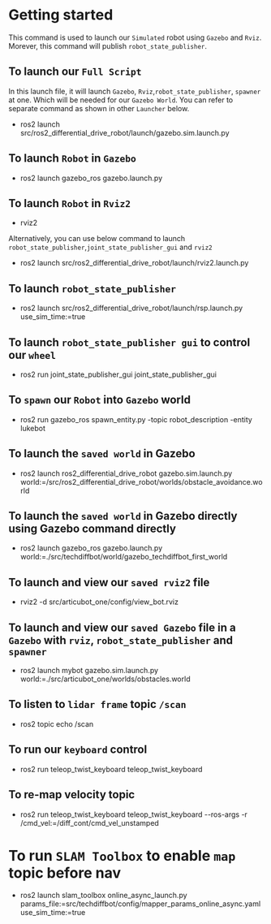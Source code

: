 # Getting started

This command is used to launch our `Simulated` robot using `Gazebo` and `Rviz`.
Morever, this command will publish `robot_state_publisher`.

## To launch our `Full Script`
In this launch file, it will launch `Gazebo`, `Rviz`,`robot_state_publisher`, `spawner` at one. Which will be needed for our `Gazebo World`. You can refer to separate command as shown in other `Launcher` below. 
- ros2 launch src/ros2_differential_drive_robot/launch/gazebo.sim.launch.py

## To launch `Robot` in `Gazebo`
- ros2 launch gazebo_ros gazebo.launch.py

## To launch `Robot` in `Rviz2`
- rviz2

Alternatively, you can use below command to launch `robot_state_publisher`,`joint_state_publisher_gui` and `rviz2`
- ros2 launch src/ros2_differential_drive_robot/launch/rviz2.launch.py 

## To launch `robot_state_publisher`
- ros2 launch src/ros2_differential_drive_robot/launch/rsp.launch.py use_sim_time:=true

## To launch `robot_state_publisher gui` to control our `wheel`
- ros2 run joint_state_publisher_gui joint_state_publisher_gui

## To `spawn` our `Robot` into `Gazebo` world
- ros2 run gazebo_ros spawn_entity.py -topic robot_description -entity lukebot

## To launch the `saved world` in Gazebo
- ros2 launch ros2_differential_drive_robot gazebo.sim.launch.py world:=/src/ros2_differential_drive_robot/worlds/obstacle_avoidance.world

## To launch the `saved world` in Gazebo directly using Gazebo command directly
- ros2 launch gazebo_ros gazebo.launch.py world:=./src/techdiffbot/world/gazebo_techdiffbot_first_world

## To launch and view our `saved rviz2` file
- rviz2 -d src/articubot_one/config/view_bot.rviz

## To launch and view our `saved Gazebo` file in a `Gazebo` with `rviz`, `robot_state_publisher` and `spawner`
- ros2 launch mybot gazebo.sim.launch.py world:=./src/articubot_one/worlds/obstacles.world

## To listen to `lidar frame` topic `/scan`
- ros2 topic echo /scan 

## To run our `keyboard` control
- ros2 run teleop_twist_keyboard teleop_twist_keyboard

## To re-map velocity topic
- ros2 run teleop_twist_keyboard teleop_twist_keyboard --ros-args -r /cmd_vel:=/diff_cont/cmd_vel_unstamped

# To run `SLAM Toolbox` to enable `map` topic before nav
- ros2 launch slam_toolbox online_async_launch.py params_file:=src/techdiffbot/config/mapper_params_online_async.yaml use_sim_time:=true

